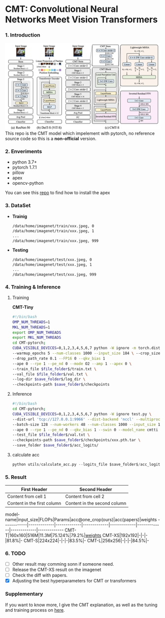 # CMT: Convolutional Neural Networks Meet Vision Transformers

### 1. Introduction

![model](imgs/model.png)
This repo is the CMT model which impelement with pytorch, no reference source code so  this is a **non-official** version.

### 2. Enveriments
- python 3.7+
- pytorch 1.7.1 
- pillow
- apex 
- opencv-python

You can see this [repo](https://github.com/NVIDIA/apex) to find how to install the apex 

### 3. DataSet
- **Trainig**
    ```
    /data/home/imagenet/train/xxx.jpeg, 0
    /data/home/imagenet/train/xxx.jpeg, 1
    ...
    /data/home/imagenet/train/xxx.jpeg, 999
    ```
- **Testing**
    ```
    /data/home/imagenet/test/xxx.jpeg, 0
    /data/home/imagenet/test/xxx.jpeg, 1
    ...
    /data/home/imagenet/test/xxx.jpeg, 999
    ```

### 4. Training & Inference

1. Training

    **CMT-Tiny**
    ```bash
    #!/bin/bash
    OMP_NUM_THREADS=1
    MKL_NUM_THREADS=1
    export OMP_NUM_THREADS
    export MKL_NUM_THREADS
    cd CMT-pytorch;
    CUDA_VISIBLE_DEVICES=0,1,2,3,4,5,6,7 python -W ignore -m torch.distributed.launch --nproc_per_node 8 train.py --batch_size 512 --num_workers 48 --lr 6e-3 --optimizer_name "adamw" --tf_optimizer 1 --cosine 1 --model_name cmtti --max_epochs 300 \
    --warmup_epochs 5 --num-classes 1000 --input_size 184 \ --crop_size 160 --weight_decay 1e-1 --grad_clip 0 --repeated-aug 0 --max_grad_norm 5.0 
    --drop_path_rate 0.1 --FP16 0 --qkv_bias 1 
    --ape 0 --rpe 1 --pe_nd 0 --mode O2 --amp 1 --apex 0 \ 
    --train_file $file_folder$/train.txt \
    --val_file $file_folder$/val.txt \
    --log-dir $save_folder$/log_dir \
    --checkpoints-path $save_folder$/checkpoints

    ```

2. Inference
    ```bash 
    #!/bin/bash
    cd CMT-pytorch;
    CUDA_VISIBLE_DEVICES=0,1,2,3,4,5,6,7 python -W ignore test.py \
    --dist-url 'tcp://127.0.0.1:9966' --dist-backend 'nccl' --multiprocessing-distributed=1 --world-size=1  --rank=0 
    --batch-size 128 --num-workers 48 --num-classes 1000 --input_size 184 --crop_size 160 \
    --ape 0 --rpe 1 --pe_nd 0 --qkv_bias 1 --swin 0 --model_name cmtti --dropout 0.1 --emb_dropout 0.1 \
    --test_file $file_folder$/val.txt \
    --checkpoints-path $save_folder$/checkpoints/xxx.pth.tar \
    --save_folder $save_folder$/acc_logits/
    ```

3. calculate acc
    ```python 
    python utils/calculate_acc.py --logits_file $save_folder$/acc_logits/
    ```

### 5. Result

First Header | Second Header
------------ | -------------
Content from cell 1 | Content from cell 2
Content in the first column | Content in the second column


model-name|input_size|FLOPs|Params|acc@one_crop(ours)|acc(papers)|weights
------------|-------------|-------------|-------------|-------------|-------------|-------------|-------------
CMT-T|160x160|516M|11.3M|75.124%|79.2%|[weights](https://drive.google.com/file/d/1YngcCchrJ43bVWxuy4OiTfwy76gQyIBk/view?usp=sharing)
CMT-XS|192x192|-|-|-|81.8%|-
CMT-S|224x224|-|-|-|83.5%|-
CMT-L|256x256|-|-|-|84.5%|-


### 6. TODO
- [ ] Other result may comming sonn if someone need.
- [ ] Release the CMT-XS result on the imagenet
- [ ] Check the diff with papers.
- [x] Adjusting the best hyperparameters for CMT or transformers

### Supplementary
If you want to know more, I give the CMT explanation, as well as the tuning and training process on [here](https://www.zhihu.com/people/flyegle).






